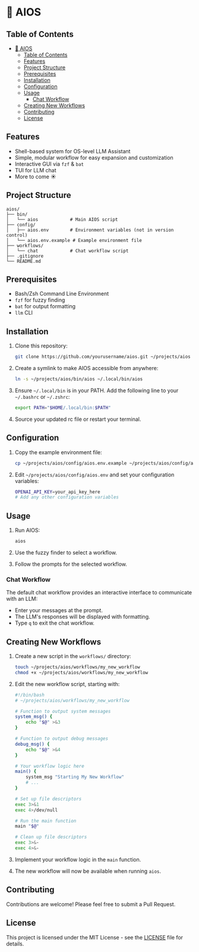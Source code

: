 # 🦾 AIOS

## Table of Contents

- [🦾 AIOS](#-aios)
	- [Table of Contents](#table-of-contents)
	- [Features](#features)
	- [Project Structure](#project-structure)
	- [Prerequisites](#prerequisites)
	- [Installation](#installation)
	- [Configuration](#configuration)
	- [Usage](#usage)
		- [Chat Workflow](#chat-workflow)
	- [Creating New Workflows](#creating-new-workflows)
	- [Contributing](#contributing)
	- [License](#license)

## Features

- Shell-based system for OS-level LLM Assistant
- Simple, modular workflow for easy expansion and customization
- Interactive GUI via `fzf` & `bat`
- TUI for LLM chat
- More to come ☀️

## Project Structure

```
aios/
├── bin/
│   └── aios            # Main AIOS script
├── config/
│   ├── aios.env        # Environment variables (not in version control)
│   └── aios.env.example # Example environment file
├── workflows/
│   └── chat            # Chat workflow script
├── .gitignore
└── README.md
```

## Prerequisites

- Bash/Zsh Command Line Environment
- `fzf` for fuzzy finding
- `bat` for output formatting
- `llm` CLI

## Installation

1. Clone this repository:

   ```bash
   git clone https://github.com/yourusername/aios.git ~/projects/aios
   ```

2. Create a symlink to make AIOS accessible from anywhere:

   ```bash
   ln -s ~/projects/aios/bin/aios ~/.local/bin/aios
   ```

3. Ensure `~/.local/bin` is in your PATH. Add the following line to your `~/.bashrc` or `~/.zshrc`:

   ```bash
   export PATH="$HOME/.local/bin:$PATH"
   ```

4. Source your updated rc file or restart your terminal.

## Configuration

1. Copy the example environment file:

   ```bash
   cp ~/projects/aios/config/aios.env.example ~/projects/aios/config/aios.env
   ```

2. Edit `~/projects/aios/config/aios.env` and set your configuration variables:

   ```bash
   OPENAI_API_KEY=your_api_key_here
   # Add any other configuration variables
   ```

## Usage

1. Run AIOS:

   ```bash
   aios
   ```

2. Use the fuzzy finder to select a workflow.

3. Follow the prompts for the selected workflow.

### Chat Workflow

The default chat workflow provides an interactive interface to communicate with an LLM:

- Enter your messages at the prompt.
- The LLM's responses will be displayed with formatting.
- Type `q` to exit the chat workflow.

## Creating New Workflows

1. Create a new script in the `workflows/` directory:

   ```bash
   touch ~/projects/aios/workflows/my_new_workflow
   chmod +x ~/projects/aios/workflows/my_new_workflow
   ```

2. Edit the new workflow script, starting with:

   ```bash
   #!/bin/bash
   # ~/projects/aios/workflows/my_new_workflow

   # Function to output system messages
   system_msg() {
       echo "$@" >&3
   }

   # Function to output debug messages
   debug_msg() {
       echo "$@" >&4
   }

   # Your workflow logic here
   main() {
       system_msg "Starting My New Workflow"
       # ...
   }

   # Set up file descriptors
   exec 3>&1
   exec 4>/dev/null

   # Run the main function
   main "$@"

   # Clean up file descriptors
   exec 3>&-
   exec 4>&-
   ```

3. Implement your workflow logic in the `main` function.

4. The new workflow will now be available when running `aios`.

## Contributing

Contributions are welcome! Please feel free to submit a Pull Request.

## License

This project is licensed under the MIT License - see the [LICENSE](LICENSE) file for details.
